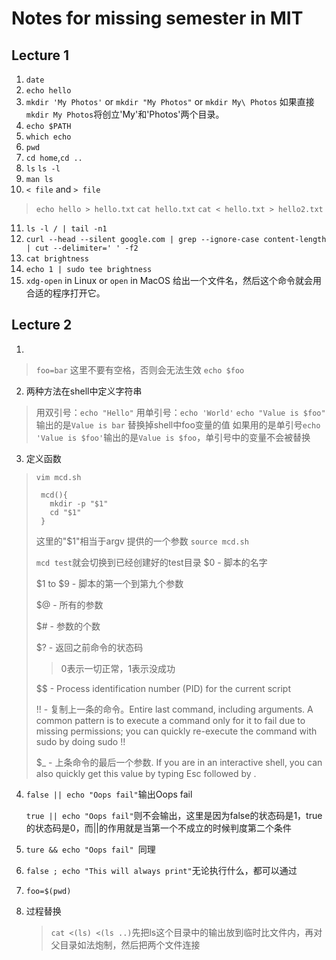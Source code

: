 # Notes for missing semester in MIT
## Lecture 1
1. `date`
2. `echo hello`
3. `mkdir 'My Photos'` or `mkdir "My Photos"` or `mkdir My\ Photos` 如果直接`mkdir My Photos`将创立'My'和'Photos'两个目录。
4. `echo $PATH`
5. `which echo`
6. `pwd`
7. `cd home`,`cd ..`
8. `ls` `ls -l`
9. `man ls`
10. `< file` and `> file` 
  > `echo hello > hello.txt`
  > `cat hello.txt`
  > `cat < hello.txt > hello2.txt`
11. `ls -l / | tail -n1`
12. `curl --head --silent google.com | grep --ignore-case content-length | cut --delimiter=' ' -f2`
13. `cat brightness`
14. `echo 1 | sudo tee brightness`
15. `xdg-open` in Linux or `open` in MacOS 给出一个文件名，然后这个命令就会用合适的程序打开它。
## Lecture 2
1. 
  > `foo=bar` 这里不要有空格，否则会无法生效
  > `echo $foo` 
2. 两种方法在shell中定义字符串
  > 用双引号：`echo "Hello"`
  > 用单引号：`echo 'World'`
  > `echo "Value is $foo"` 输出的是`Value is bar` 替换掉shell中foo变量的值
  > 如果用的是单引号`echo 'Value is $foo'`输出的是`Value is $foo`，单引号中的变量不会被替换
3. 定义函数
  > `vim mcd.sh`
  > ```
  >  mcd(){
  >    mkdir -p "$1"
  >    cd "$1"
  >  }
  > ```
  > 这里的"$1"相当于argv 提供的一个参数
  >  `source mcd.sh` 
  >
  > `mcd test`就会切换到已经创建好的test目录 
  > $0 - 脚本的名字
  >
  > $1 to $9 - 脚本的第一个到第九个参数
  >
  > $@ - 所有的参数
  >
  > $# - 参数的个数
  >
  > $? - 返回之前命令的状态码
  >
  > > 0表示一切正常，1表示没成功
  >
  > $$ - Process identification number (PID) for the current script
  >
  > !! - 复制上一条的命令。Entire last command, including arguments. A common pattern is to execute a command only for it to fail due to missing permissions; you can quickly re-execute the command with sudo by doing sudo !!
  >
  > $_ - 上条命令的最后一个参数. If you are in an interactive shell, you can also quickly get this value by typing Esc followed by .

4. `false || echo "Oops fail"`输出Oops fail 

   `true || echo "Oops fail"`则不会输出，这里是因为false的状态码是1，true的状态码是0，而||的作用就是当第一个不成立的时候判度第二个条件

5. `ture && echo "Oops fail" `同理

6. `false ; echo "This will always print"`无论执行什么，都可以通过

7. `foo=$(pwd)`

8. 过程替换

   >  `cat <(ls) <(ls ..)`先把ls这个目录中的输出放到临时比文件内，再对父目录如法炮制，然后把两个文件连接

